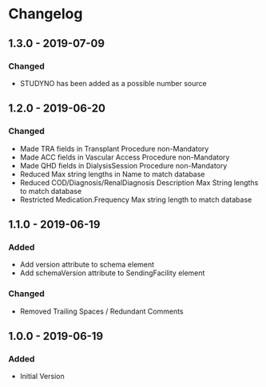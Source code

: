 # Changelog

## 1.3.0 - 2019-07-09
### Changed
- STUDYNO has been added as a possible number source

## 1.2.0 - 2019-06-20
### Changed
- Made TRA fields in Transplant Procedure non-Mandatory
- Made ACC fields in Vascular Access Procedure non-Mandatory
- Made QHD fields in DialysisSession Procedure non-Mandatory
- Reduced Max string lengths in Name to match database
- Reduced COD/Diagnosis/RenalDiagnosis Description Max String lengths to match database
- Restricted Medication.Frequency Max string length to match database

## 1.1.0 - 2019-06-19
### Added
- Add version attribute to schema element
- Add schemaVersion attribute to SendingFacility element

### Changed
- Removed Trailing Spaces / Redundant Comments

## 1.0.0 - 2019-06-19
### Added
- Initial Version

